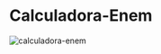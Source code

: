 # Calculadora-Enem

![calculadora-enem](https://user-images.githubusercontent.com/53026536/130894957-a61b82c7-39df-4de3-a063-3c1ba2b518d9.png)
